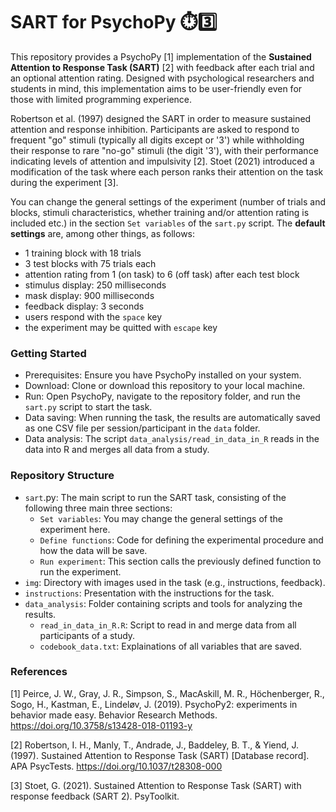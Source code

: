# SART for PsychoPy ⏱️3️⃣

This repository provides a PsychoPy [1] implementation of the **Sustained Attention to Response Task (SART)** [2] with feedback after each trial  and an optional attention rating. Designed with psychological researchers and students in mind, this implementation aims to be user-friendly even for those with limited programming experience. 

Robertson et al. (1997) designed the SART in order to measure sustained attention and response inhibition. Participants are asked to respond to frequent "go" stimuli (typically all digits except or '3') while withholding their response to rare "no-go" stimuli (the digit '3'), with their performance indicating levels of attention and impulsivity [2]. Stoet (2021) introduced a modification of the task where each person ranks their attention on the task during the experiment [3].

You can change the general settings of the experiment (number of trials and blocks, stimuli characteristics, whether training and/or attention rating is included etc.) in the section `Set variables` of the `sart.py` script. The **default settings** are, among other things, as follows:
- 1 training block with 18 trials
- 3 test blocks with 75 trials each
- attention rating from 1 (on task) to 6 (off task) after each test block
- stimulus display: 250 milliseconds
- mask display: 900 milliseconds
- feedback display: 3 seconds
- users respond with the `space` key
- the experiment may be quitted with `escape` key

### Getting Started
- Prerequisites: Ensure you have PsychoPy installed on your system.
- Download: Clone or download this repository to your local machine.
- Run: Open PsychoPy, navigate to the repository folder, and run the ``sart.py`` script to start the task.
- Data saving: When running the task, the results are automatically saved as one CSV file per session/participant in the ``data`` folder. 
- Data analysis: The script ``data_analysis/read_in_data_in_R`` reads in the data into R and merges all data from a study.

### Repository Structure
- ``sart``.py: The main script to run the SART task, consisting of the following three main three sections:
  - ``Set variables``: You may change the general settings of the experiment here.
  - ``Define functions``: Code for defining the experimental procedure and how the data will be save.
  - ``Run experiment``: This section calls the previously defined function to run the experiment.
- ``img``: Directory with images used in the task (e.g., instructions, feedback).
- ``instructions``: Presentation with the instructions for the task.
- ``data_analysis``: Folder containing scripts and tools for analyzing the results.
  - ``read_in_data_in_R.R``: Script to read in and merge data from all participants of a study.
  - ``codebook_data.txt``: Explainations of all variables that are saved.

### References
[1] Peirce, J. W., Gray, J. R., Simpson, S., MacAskill, M. R., Höchenberger, R., Sogo, H., Kastman, E., Lindeløv, J. (2019). PsychoPy2: experiments in behavior made easy. Behavior Research Methods. https://doi.org/10.3758/s13428-018-01193-y

[2] Robertson, I. H., Manly, T., Andrade, J., Baddeley, B. T., & Yiend, J. (1997). Sustained Attention to Response Task (SART) [Database record]. APA PsycTests. https://doi.org/10.1037/t28308-000

[3] Stoet, G. (2021). Sustained Attention to Response Task (SART) with response feedback (SART 2). PsyToolkit. 
